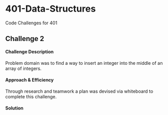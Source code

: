 # 401-Data-Structures
Code Challenges for 401

## Challenge 2

#### Challenge Description
Problem domain was to find a way to insert an integer into the middle of an array of integers.

#### Approach & Efficiency
Through research and teamwork a plan was devised via whiteboard to complete this challenge.

#### Solution
